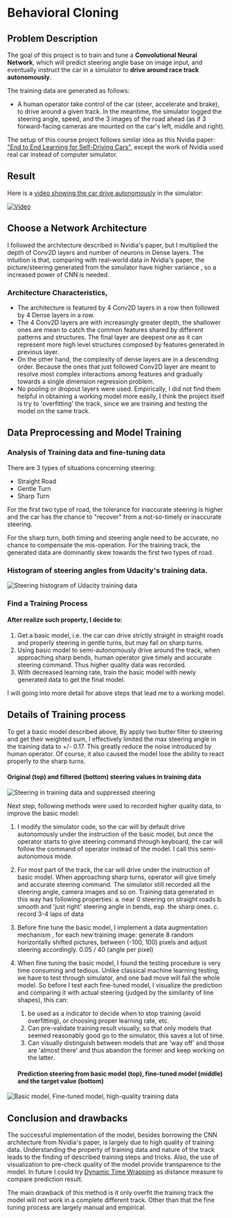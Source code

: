 # Behavioral Cloning

## Problem Description

The goal of this project is to train and tune a **Convolutional Neural Network**, which will predict steering angle base on image input, and eventually instruct the car in a simulator to **drive around race track autonomously**.

The training data are generated as follows:

  * A human operator take control of the car (steer, accelerate and brake), to drive around a given track. In the meantime, the simulator logged the steering angle, speed, and the 3 images of the road ahead (as if 3 forward-facing cameras are mounted on the car's left, middle and right).

The setup of this course project follows similar idea as this Nvidia paper: ["End to End Learning for Self-Driving Cars"](http://images.nvidia.com/content/tegra/automotive/images/2016/solutions/pdf/end-to-end-dl-using-px.pdf), except the work of Nvidia used real car instead of computer simulator.

## Result

Here is a [video showing the car drive autonomously](https://youtu.be/4ZLU2h13Elg) in the simulator:

[![Video](drive_a_simulator_video.png)](http://www.youtube.com/watch?v=4ZLU2h13Elg) 

## Choose a Network Architecture

I followed the architecture described in Nvidia's paper, but I multiplied the depth of Conv2D layers and number of neurons in Dense layers. The intuition is that, comparing with real-world data in Nvidia's paper, the picture/steering generated from the simulator have higher variance , so a increased power of CNN is needed.
	
	
### Architecture Characteristics,


  * The architecture is featured by 4 Conv2D layers in a row then followed by 4 Dense layers in a row.
  * The 4 Conv2D layers are with increasingly greater depth, the shallower ones are mean to catch the common features shared by different patterns and structures. The final layer are deepest one as it can represent more high level structures composed by features generated in previous layer.
  * On the other hand, the complexity of dense layers are in a descending order. Because the ones that just followed Conv2D layer are meant to resolve most complex interactions among features and gradually towards a single dimension regression problem.
  * No pooling or dropout layers were used. Empirically, I did not find them helpful in obtaining a working model more easily, I think the project itself is try to 'overfitting' the track, since we are training and testing the model on the same track.


## Data Preprocessing and Model Training

### Analysis of Training data and fine-tuning data

There are 3 types of situations concerning steering:

  * Straight Road
  * Gentle Turn
  * Sharp Turn

For the first two type of road, the tolerance for inaccurate steering is higher and the car has the chance to "recover" from a not-so-timely or inaccurate steering.

For the sharp turn, both timing and steering angle need to be accurate, no chance to compensate the mis-operation.
For the training track, the generated data are dominantly skew towards the first two types of road.

### Histogram of steering angles from Udacity's training data.

![Steering histogram of Udacity training data](steering_histogram.png)


### Find a Training Process

#### After realize such property, I decide to:
  1. Get a basic model, i.e. the car can drive strictly straight in straight roads and properly steering in gentle turns,  but may fail on sharp turns.
  2. Using basic model to semi-autonomously drive around the track, when approaching sharp bends, human operator give timely and accurate steering command. Thus higher quality data was recorded.
  3. With decreased learning rate, train the basic model with newly generated data to get the final model.

I will going into more detail for above steps that lead me to a working model.
		
## Details of Training process

To get a basic model described above, By apply two butter filter to steering and get their weighted sum, I effectively limited the max steering angle in the training data to +/- 0.17. This greatly reduce the noise introduced by human operator. Of course, it also caused the model lose the ability to react properly to the sharp turns.

#### Original (top) and filtered (bottom) steering values in training data
	
![Steering in training data and suppressed steering](filtered_steering.png)


Next step, following methods were used to recorded higher quality data, to improve the basic model:

  1. I modify the simulator code, so the car will by default drive autonomously under the instruction of the basic model, but once the operator starts to give steering command through keyboard, the car will follow the command of operator instead of the model. I call this semi-autonomous mode.

  2. For most part of the track, the car will drive under the instruction of basic model. When approaching sharp turns, operator will give timely and accurate steering command. The simulator still recorded all the steering angle, camera images and so on. Training data generated in this way has following properties:
 	a. near 0 steering on straight roads
   	b. smooth and 'just right' steering angle in bends, esp. the sharp ones.
    c. record 3-4 laps of data

3. Before fine tune the basic model, I implement a data augmentation mechanism , for each new training image: generate 8 random horizontally shifted pictures, between (-100, 100) pixels and adjust steering accordingly.  0.05 / 40 (angle per pixel)

4.	When fine tuning the basic model, I found the testing procedure is very time consuming and tedious. Unlike classical machine learning testing, we have to test through simulator, and one bad move will fail the whole model. So before I test each fine-tuned model, I visualize the prediction and comparing it with actual steering (judged by the similarity of line shapes), this can:
    1. be used as a indicator to decide when to stop training (avoid overfitting), or choosing proper learning rate, etc.
    2. Can pre-validate training result visually, so that only models that seemed reasonably good go to the simulator, this saves a lot of time.
    3. Can visually distinguish between models that are 'way off' and those are 'almost there' and thus abandon the former and keep working on the latter.

	#### Prediction steering from basic model (top), fine-tuned model (middle) and the target value (bottom)
![Basic model, Fine-tuned model, high-quality training data](prediction_comparison.png)





## Conclusion and drawbacks
The successful implementation of the model, besides borrowing the CNN architecture from Nvidia's paper, is largely due to high quality of training data. Understanding the property of training data and nature of the track leads to the finding of described training steps and tricks. Also, the use of visualization to pre-check quality of the model provide transparence to the model. In future I could try [Dynamic Time Wrapping](https://en.wikipedia.org/wiki/Dynamic_time_warping) as distance measure to compare prediction result.

The main drawback of this method is it only overfit the training track the model will not work in a complete different track. Other than that the fine tuning process are largely manual and empirical.
	


